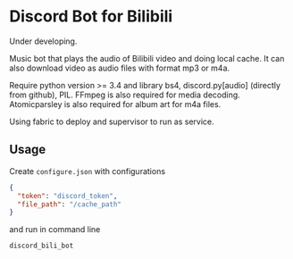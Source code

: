 # Discord Bot for Bilibili

Under developing.

Music bot that plays the audio of Bilibili video and doing local cache. It can also download video as audio files with format mp3 or m4a.

Require python version >= 3.4 and library bs4, discord.py\[audio\] (directly from github), PIL. FFmpeg is also required for media decoding. Atomicparsley is also required for album art for m4a files.

Using fabric to deploy and supervisor to run as service.

## Usage

Create `configure.json` with configurations

``` json
{
  "token": "discord_token",
  "file_path": "/cache_path"
}
```

and run in command line

``` bash
discord_bili_bot
```

